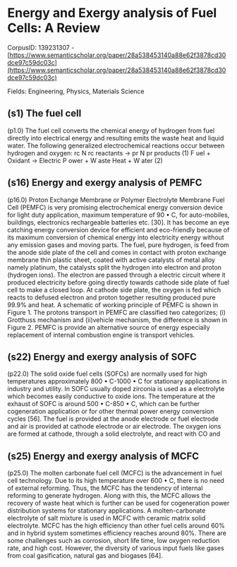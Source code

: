 # Energy and Exergy analysis of Fuel Cells: A Review

CorpusID: 139231307 - [https://www.semanticscholar.org/paper/28a538453140a88e62f3878cd30dce97c59dc03c](https://www.semanticscholar.org/paper/28a538453140a88e62f3878cd30dce97c59dc03c)

Fields: Engineering, Physics, Materials Science

## (s1) The fuel cell
(p1.0) The fuel cell converts the chemical energy of hydrogen from fuel directly into electrical energy and resulting emits the waste heat and liquid water. The following generalized electrochemical reactions occur between hydrogen and oxygen: rc N rc reactants → pr N pr products (1) F uel + Oxidant → Electric P ower + W aste Heat + W ater (2)
## (s16) Energy and exergy analysis of PEMFC
(p16.0) Proton Exchange Membrane or Polymer Electrolyte Membrane Fuel Cell (PEMFC) is very promising electrochemical energy conversion device for light duty application, maximum temperature of 90 • C, for auto-mobiles, buildings, electronics rechargeable batteries etc. [30]. It has become an eye catching energy conversion device for efficient and eco-friendly because of its maximum conversion of chemical energy into electricity energy without any emission gases and moving parts. The fuel, pure hydrogen, is feed from the anode side plate of the cell and comes in contact with proton exchange membrane thin plastic sheet, coated with active catalysts of metal alloy namely platinum, the catalysts split the hydrogen into electron and proton (hydrogen ions). The electron are passed through a electric circuit where it produced electricity before going directly towards cathode side plate of fuel cell to make a closed loop. At cathode side plate, the oxygen is fed which reacts to defused electron and proton together resulting produced pure 99.9% and heat. A schematic of working principle of PEMFC is shown in Figure 1. The protons transport in PEMFC are classified two categorizes; (i) Grotthuss mechanism and (ii)vehicle mechanism, the difference is shown in Figure 2. PEMFC is provide an alternative source of energy especially replacement of internal combustion engine is transport vehicles.
## (s22) Energy and exergy analysis of SOFC
(p22.0) The solid oxide fuel cells (SOFCs) are normally used for high temperatures approximately 800 • C-1000 • C for stationary applications in industry and utility. In SOFC usually doped zirconia is used as a electrolyte which becomes easily conductive to oxide ions. The temperature at the exhaust of SOFC is around 500 • C-850 • C, which can be further cogeneration application or for other thermal power energy conversion cycles [56]. The fuel is provided at the anode electrode or fuel electrode and air is provided at cathode electrode or air electrode. The oxygen ions are formed at cathode, through a solid electrolyte, and react with CO and 
## (s25) Energy and exergy analysis of MCFC
(p25.0) The molten carbonate fuel cell (MCFC) is the advancement in fuel cell technology. Due to its high temperature over 600 • C, there is no need of external reforming. Thus, the MCFC has the tendency of internal reforming to generate hydrogen. Along with this, the MCFC allows the recovery of waste heat which is further can be used for cogeneration power distribution systems for stationary applications. A molten-carbonate electrolyte of salt mixture is used in MCFC with ceramic matrix solid electrolyte. MCFC has the high efficiency than other fuel cells around 60% and in hybrid system sometimes efficiency reaches around 80%. There are some challenges such as corrosion, short life time, low oxygen reduction rate, and high cost. However, the diversity of various input fuels like gases from coal gasification, natural gas and biogases [64].
